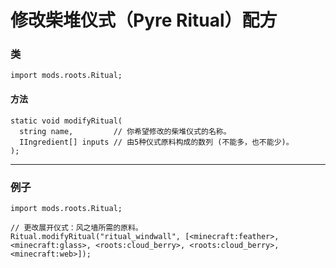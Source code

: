# 修改柴堆仪式（Pyre Ritual）配方

### 类

```zenscript
import mods.roots.Ritual;
```

#### 方法

```zenscript
static void modifyRitual(
  string name,         // 你希望修改的柴堆仪式的名称。
  IIngredient[] inputs // 由5种仪式原料构成的数列 (不能多，也不能少)。
);
```

* * *

### 例子

```zenscript
import mods.roots.Ritual;

// 更改展开仪式：风之墙所需的原料。
Ritual.modifyRitual("ritual_windwall", [<minecraft:feather>, <minecraft:glass>, <roots:cloud_berry>, <roots:cloud_berry>, <minecraft:web>]);
```
